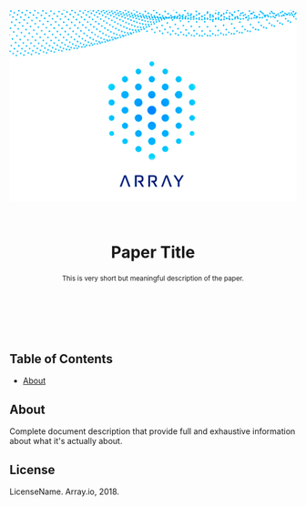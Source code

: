 <p align="center">
<img width="600" src="https://github.com/olegglazunov/community/blob/master/sources/paper/v1/header3.png?raw=true" />
<p>


<p>&nbsp;</p>

<h1 align="center" color="green">
Paper Title
</h1>
<p  align="center">
  <small>
  This is very short but meaningful description of the paper.
  </small>
</p>

<p>&nbsp;</p>
<p>&nbsp;</p>
<p>&nbsp;</p>

## Table of Contents

* [About](#about)

## About

Complete document description that provide full and exhaustive information about what it's actually about.

## License

LicenseName. Array.io, 2018.
